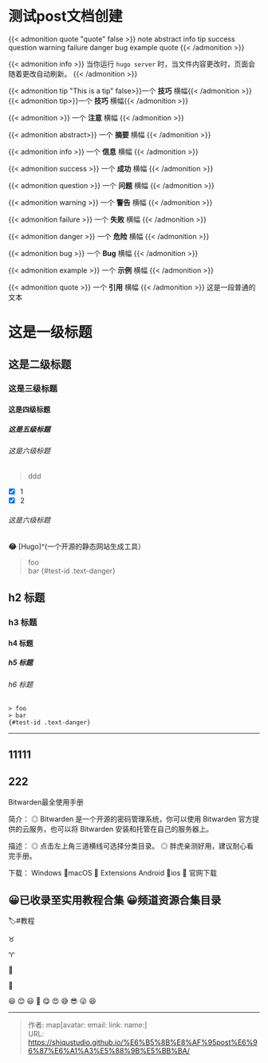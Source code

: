 # 测试post文档创建


{{< admonition quote "quote" false >}}
note abstract info tip success question warning failure danger bug example quote
{{< /admonition >}}

<!--more-->
{{< admonition info >}} 当你运行 `hugo server` 时，当文件内容更改时，页面会随着更改自动刷新。 {{< /admonition >}}

{{< admonition tip "This is a tip" false>}}一个 **技巧** 横幅{{< /admonition >}}
{{< admonition tip>}}一个 **技巧** 横幅{{< /admonition >}}

{{< admonition >}} 一个 **注意** 横幅 {{< /admonition >}}

{{< admonition abstract>}} 一个 **摘要** 横幅 {{< /admonition >}}

{{< admonition info >}} 一个 **信息** 横幅 {{< /admonition >}}

{{< admonition success >}} 一个 **成功** 横幅 {{< /admonition >}}

{{< admonition question >}} 一个 **问题** 横幅 {{< /admonition >}}

{{< admonition warning >}} 一个 **警告** 横幅 {{< /admonition >}}

{{< admonition failure >}} 一个 **失败** 横幅 {{< /admonition >}}

{{< admonition danger >}} 一个 **危险** 横幅 {{< /admonition >}}

{{< admonition bug >}} 一个 **Bug** 横幅 {{< /admonition >}}

{{< admonition example >}} 一个 **示例** 横幅 {{< /admonition >}}

{{< admonition quote >}} 一个 **引用** 横幅 {{< /admonition >}}
这是一段普通的文本

# 这是一级标题
## 这是二级标题
### 这是三级标题
#### 这是四级标题
##### 这是五级标题
###### 这是六级标题 
>ddd
- [x] 1
- [x] 2
###### 这是六级标题 
**:joy:**
[Hugo]^(一个开源的静态网站生成工具）
> foo  
> bar
{#test-id .text-danger}
## h2 标题
### h3 标题
#### h4 标题
##### h5 标题
###### h6 标题
```
> foo  
> bar
{#test-id .text-danger}
```

---
## 11111
## 222

 Bitwarden最全使用手册

简介：
◎ Bitwarden 是一个开源的密码管理系统，你可以使用 Bitwarden 官方提供的云服务，也可以将 Bitwarden 安装和托管在自己的服务器上。

描述：
◎ 点击左上角三道横线可选择分类目录。
◎ 胖虎亲测好用，建议耐心看完手册。

下载：
Windows    🍏macOS    🔄 Extensions
Android      🍏ios            🧭 官网下载

😀已收录至实用教程合集
😀频道资源合集目录
-------------------------------------------
🏷#教程

:taurus:

:aries:

:vibration_mode:

:crab:

 😆 😊 😃 🤣 😋 😍 😅 😎 😜 😆


---

> 作者: map[avatar:<nil> email:<nil> link:<nil> name:<nil>]  
> URL: https://shiqustudio.github.io/%E6%B5%8B%E8%AF%95post%E6%96%87%E6%A1%A3%E5%88%9B%E5%BB%BA/  

